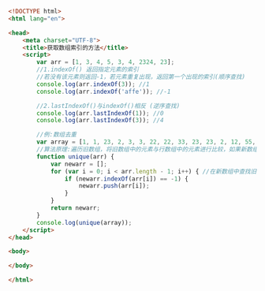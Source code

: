 
<BlogInfo id="420" title="35.获取数组索引的方法" author="白日梦想猿" pv=0 read_times=0 pre_cost_time=0分52秒 category="js学习" tag_list="['js学习']" create_time="2020.08.05 16:39:59" update_time="2020.08.05 16:55:29" />

```html
<!DOCTYPE html>
<html lang="en">

<head>
    <meta charset="UTF-8">
    <title>获取数组索引的方法</title>
    <script>
        var arr = [1, 3, 4, 5, 3, 4, 2324, 23];
        //1.indexOf() 返回指定元素的索引
        //若没有该元素则返回-1，若元素重复出现，返回第一个出现的索引(顺序查找)
        console.log(arr.indexOf(3)); //1
        console.log(arr.indexOf('affe')); //-1

        //2.lastIndexOf()与indexOf()相反 (逆序查找)
        console.log(arr.lastIndexOf(1)); //0
        console.log(arr.lastIndexOf(3)); //4

        //例:数组去重
        var array = [1, 1, 23, 2, 3, 3, 22, 22, 33, 23, 23, 2, 12, 55, 76, 78, 667, 55, 55, 66];
        //算法原理:遍历旧数组，将旧数组中的元素与行数组中的元素进行比较，如果新数组中没有此元素，就将此元素添加到新数组中，有则不添加
        function unique(arr) {
            var newarr = [];
            for (var i = 0; i < arr.length - 1; i++) { //在新数组中查找旧数组中元素的索引值，如果为-1，说明新数组中没有该元素，则添加此元素
                if (newarr.indexOf(arr[i]) == -1) {
                    newarr.push(arr[i]);
                }
            }
            return newarr;
        }
        console.log(unique(array));
    </script>
</head>

<body>

</body>

</html>
```
